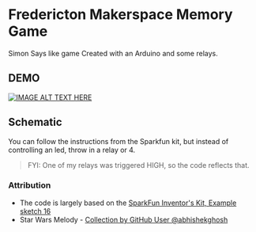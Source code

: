 # Fredericton Makerspace Memory Game

Simon Says like game Created with an Arduino and some relays.

## DEMO

[![IMAGE ALT TEXT HERE](https://img.youtube.com/vi/0OH7o6d1lxg/0.jpg)](https://www.youtube.com/watch?v=0OH7o6d1lxg)

## Schematic

You can follow the instructions from the Sparkfun kit, but instead of controlling an led, throw in a relay or 4.

> FYI: One of my relays was triggered HIGH, so the code reflects that.

### Attribution

- The code is largely based on the [SparkFun Inventor's Kit, Example sketch 16](https://learn.sparkfun.com/tutorials/sik-experiment-guide-for-arduino---v33/all#experiment-16-simon-says)
- Star Wars Melody - [Collection by GitHub User @abhishekghosh](https://github.com/AbhishekGhosh/Arduino-Buzzer-Tone-Codes)
